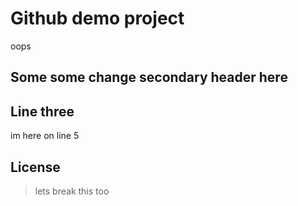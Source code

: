 # Github demo project





oops














## Some  some change secondary header here

## Line three

im here on line 5
## License

> lets break this too
